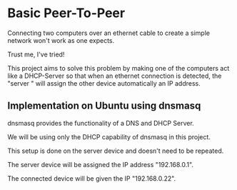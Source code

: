 # Basic Peer-To-Peer

Connecting two computers over an ethernet cable to create a simple network won't work as one expects.

Trust me, I've tried!

This project aims to solve this problem by making one of the computers act like a DHCP-Server so that when an ethernet connection is detected, the "server " will assign the other device automatically an IP address.

## Implementation on Ubuntu using dnsmasq

dnsmasq provides the functionality of a DNS and DHCP Server.

We will be using only the DHCP capability of dnsmasq in this project.

This setup is done on the server device and doesn't need to be repeated.

The server device will be assigned the IP address "192.168.0.1".

The connected device will be given the IP "192.168.0.22".

